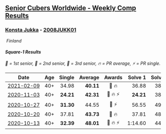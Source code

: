 <style>table {white-space: nowrap;}</style>
<link rel="stylesheet" type="text/css" href="/scw-comp/css/flags.css" />

## [Senior Cubers Worldwide - Weekly Comp Results](/scw-comp/results/)
### [Konsta Jukka](README.md) - [2008JUKK01](https://www.worldcubeassociation.org/persons/2008JUKK01?event=sq1)

<i class="flag flag-FI" />&nbsp;Finland

#### Square-1 Results

<span style="white-space: nowrap;">🥇 = 1st senior</span>, <span style="white-space: nowrap;">🥈 = 2nd senior</span>, <span style="white-space: nowrap;">🥉 = 3rd senior</span>, <span style="white-space: nowrap;">🔥 = PR average</span>, <span style="white-space: nowrap;">⚡ = PR single</span>.

| Date | Age | Single | Average | Awards | Solve 1 | Solve 2 | Solve 3 | Solve 4 | Solve 5 | Video |
| :--: | :--: | --: | --: | :--: | --: | --: | --: | --: | --: | :-- |
| [2021-02-09](../../results/2021-02-09/sq1.md) | 40+ | 34.98 | **40.11** | 🥉 🔥 | 36.88 | 38.61 | 34.98 | 45.24 | 44.85 | [Desktop](https://www.facebook.com/events/466529388059949/permalink/470833987629489) / [Mobile](https://m.facebook.com/events/466529388059949?view=permalink&id=470833987629489) |
| [2020-11-03](../../results/2020-11-03/sq1.md) | 40+ | **24.21** | **42.31** | 🥉 🔥 ⚡ | **24.21** | 38.91 | 38.79 | 49.23 | 49.60 | [Desktop](https://www.facebook.com/events/406412140373592/permalink/411102233237916) / [Mobile](https://m.facebook.com/events/406412140373592?view=permalink&id=411102233237916) |
| [2020-10-27](../../results/2020-10-27/sq1.md) | 40+ | **31.30** | 44.55 | 🥉 ⚡ | 56.55 | 49.46 | 38.62 | **31.30** | 45.56 | [Desktop](https://www.facebook.com/events/3728096903891317/permalink/3744217232279284) / [Mobile](https://m.facebook.com/events/3728096903891317?view=permalink&id=3744217232279284) |
| [2020-10-20](../../results/2020-10-20/sq1.md) | 40+ | 37.81 | **43.73** | 🥉 🔥 | 37.81 | 48.91 | 44.77 | 38.15 | 48.28 | [Desktop](https://www.facebook.com/events/3475733505840328/permalink/3492462420834103) / [Mobile](https://m.facebook.com/events/3475733505840328?view=permalink&id=3492462420834103) |
| [2020-10-13](../../results/2020-10-13/sq1.md) | 40+ | **32.39** | **48.01** | 🥉 🔥 ⚡ | 1:14.60 | 44.19 | 34.87 | **32.39** | 1:04.97 | [Desktop](https://www.facebook.com/events/718285385437639/permalink/722677474998430) / [Mobile](https://m.facebook.com/events/718285385437639?view=permalink&id=722677474998430) |


<!-- Global site tag (gtag.js) - Google Analytics -->
<script async src="https://www.googletagmanager.com/gtag/js?id=UA-86348435-3"></script>
<script>window.dataLayer = window.dataLayer || []; function gtag() {dataLayer.push(arguments);} gtag('js', new Date()); gtag('config', 'UA-86348435-3');</script>
